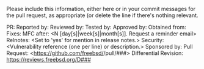 Please include this information, either here or in your commit messages for the
pull request, as appropriate (or delete the line if there's nothing relevant.

PR:		<If and which Problem Report is related.>
Reported by:	<If someone else reported the issue.>
Reviewed by:	<If someone else reviewed your modification.>
Tested by:	<If someone else tested the change.>
Approved by:	<If you needed approval for this commit.>
Obtained from:	<If the change is from a third party.>
Fixes:		<Short hash and title line of commit fixed by this change>
MFC after:	<N [day[s]|week[s]|month[s]].  Request a reminder email>
Relnotes:	<Set to 'yes' for mention in release notes.>
Security:	<Vulnerability reference (one per line) or description.>
Sponsored by:	<If the change was sponsored by an organization.>
Pull Request:	<https://github.com/freebsd/<repo>/pull/###>
Differential Revision:	<https://reviews.freebsd.org/D###>
